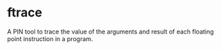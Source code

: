 ftrace
======

A PIN tool to trace the value of the arguments and result of each floating point instruction in a program.
